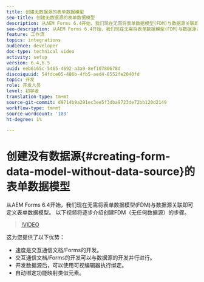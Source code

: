 ```yaml
---
title: 创建无数据源的表单数据模型
seo-title: 创建无数据源的表单数据模型
description: 从AEM Forms 6.4开始，我们现在无需将表单数据模型(FDM)与数据源关联即可定义表单数据模型。 以下视频将逐步介绍创建FDM（无任何数据源）的步骤。
seo-description: 从AEM Forms 6.4开始，我们现在无需将表单数据模型(FDM)与数据源关联即可定义表单数据模型。 以下视频将逐步介绍创建FDM（无任何数据源）的步骤。
feature: 工作流
topics: integrations
audience: developer
doc-type: technical video
activity: setup
version: 6.4,6.5
uuid: eeb6165c-5465-4692-a3a9-8ef10780678d
discoiquuid: 54fdce05-486b-4fb5-aed4-8552fe2040fd
topic: 开发
role: 开发人员
level: 初学者
translation-type: tm+mt
source-git-commit: d9714b9a291ec3ee5f3dba9723de72bb120d2149
workflow-type: tm+mt
source-wordcount: '183'
ht-degree: 1%

---
```



# 创建没有数据源{#creating-form-data-model-without-data-source}的表单数据模型

从AEM Forms 6.4开始，我们现在无需将表单数据模型(FDM)与数据源关联即可定义表单数据模型。 以下视频将逐步介绍创建FDM（无任何数据源）的步骤。

>[!VIDEO](https://video.tv.adobe.com/v/21414/?quality=9&learn=on)

这为您提供了以下优势：

* 速度是交互通信文档/Forms的开发。
* 交互通信文档/Forms的开发可以与数据源的开发并行进行。
* 开发数据源后，可以使用可视编辑器执行绑定。
* 自动绑定功能映射类似元素。

